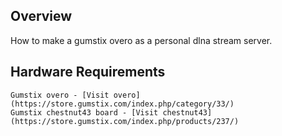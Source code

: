 ## Overview

How to make a gumstix overo as a personal dlna stream server.

## Hardware Requirements

    Gumstix overo - [Visit overo](https://store.gumstix.com/index.php/category/33/)
    Gumstix chestnut43 board - [Visit chestnut43](https://store.gumstix.com/index.php/products/237/)
